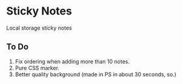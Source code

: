 # Sticky Notes
Local storage sticky notes

## To Do
1. Fix ordering when adding more than 10 notes.
2. Pure CSS marker.
3. Better quality background (made in PS in about 30 seconds, so.)
